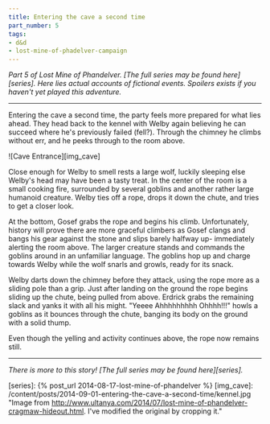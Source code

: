 ```yaml
---
title: Entering the cave a second time
part_number: 5
tags:
- d&d
- lost-mine-of-phadelver-campaign
---
```


_Part 5 of Lost Mine of Phandelver. [The full series may be found here][series]. Here lies actual accounts of fictional events. Spoilers exists if you haven't yet played this adventure._

---

Entering the cave a second time, the party feels more prepared for what lies ahead. They head back to the kennel with Welby again believing he can succeed where he's previously failed (fell?). Through the chimney he climbs without err, and he peeks through to the room above. 


![Cave Entrance][img_cave]


Close enough for Welby to smell rests a large wolf, luckily sleeping else Welby's head may have been a tasty treat. In the center of the room is a small cooking fire, surrounded by several goblins and another rather large humanoid creature. Welby ties off a rope, drops it down the chute, and tries to get a closer look. 

At the bottom, Gosef grabs the rope and begins his climb. Unfortunately, history will prove there are more graceful climbers as Gosef clangs and bangs his gear against the stone and slips barely halfway up- immediately alerting the room above. The larger creature stands and commands the goblins around in an unfamiliar language. The goblins hop up and charge towards Welby while the wolf snarls and growls, ready for its snack. 

Welby darts down the chimney before they attack, using the rope more as a sliding pole than a grip. Just after landing on the ground the rope begins sliding up the chute, being pulled from above. Erdrick grabs the remaining slack and yanks it with all his might. "Yeeee Ahhhhhhhhh Ohhhh!!!" howls a goblins as it bounces through the chute, banging its body on the ground with a solid thump. 

Even though the yelling and activity continues above, the rope now remains still.



--- 

_There is more to this story! [The full series may be found here][series]._

[series]: {% post_url 2014-08-17-lost-mine-of-phandelver %}
[img_cave]: /content/posts/2014-09-01-entering-the-cave-a-second-time/kennel.jpg "Image from http://www.ultanya.com/2014/07/lost-mine-of-phandelver-cragmaw-hideout.html. I've modified the original by cropping it."

